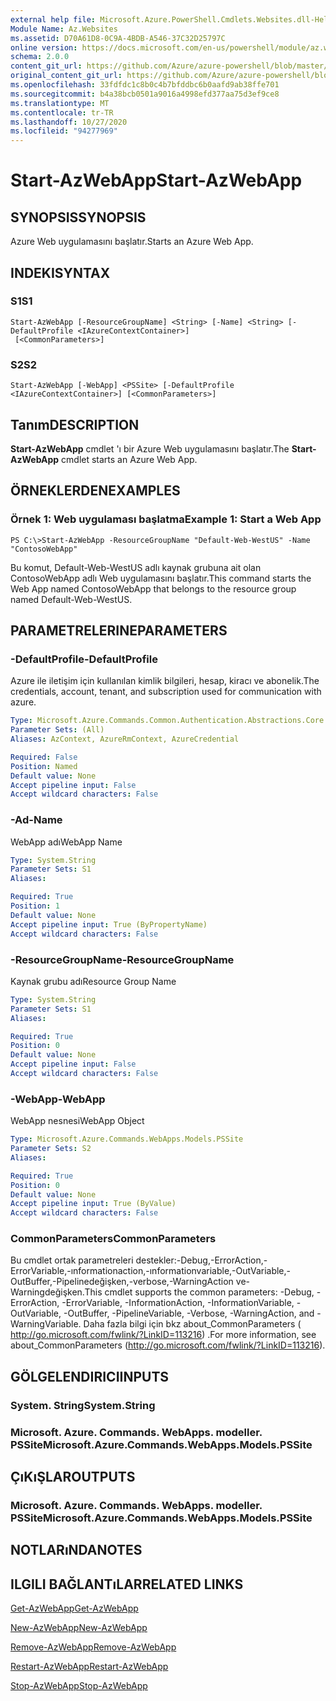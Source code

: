 ```yaml
---
external help file: Microsoft.Azure.PowerShell.Cmdlets.Websites.dll-Help.xml
Module Name: Az.Websites
ms.assetid: D70A61D8-0C9A-4BDB-A546-37C32D25797C
online version: https://docs.microsoft.com/en-us/powershell/module/az.websites/start-azwebapp
schema: 2.0.0
content_git_url: https://github.com/Azure/azure-powershell/blob/master/src/Websites/Websites/help/Start-AzWebApp.md
original_content_git_url: https://github.com/Azure/azure-powershell/blob/master/src/Websites/Websites/help/Start-AzWebApp.md
ms.openlocfilehash: 33fdfdc1c8b0c4b7bfddbc6b0aafd9ab38ffe701
ms.sourcegitcommit: b4a38bcb0501a9016a4998efd377aa75d3ef9ce8
ms.translationtype: MT
ms.contentlocale: tr-TR
ms.lasthandoff: 10/27/2020
ms.locfileid: "94277969"
---
```

# <span data-ttu-id="ea9ca-101">Start-AzWebApp</span><span class="sxs-lookup"><span data-stu-id="ea9ca-101">Start-AzWebApp</span></span>

## <span data-ttu-id="ea9ca-102">SYNOPSIS</span><span class="sxs-lookup"><span data-stu-id="ea9ca-102">SYNOPSIS</span></span>
<span data-ttu-id="ea9ca-103">Azure Web uygulamasını başlatır.</span><span class="sxs-lookup"><span data-stu-id="ea9ca-103">Starts an Azure Web App.</span></span>

## <span data-ttu-id="ea9ca-104">INDEKI</span><span class="sxs-lookup"><span data-stu-id="ea9ca-104">SYNTAX</span></span>

### <span data-ttu-id="ea9ca-105">S1</span><span class="sxs-lookup"><span data-stu-id="ea9ca-105">S1</span></span>
```
Start-AzWebApp [-ResourceGroupName] <String> [-Name] <String> [-DefaultProfile <IAzureContextContainer>]
 [<CommonParameters>]
```

### <span data-ttu-id="ea9ca-106">S2</span><span class="sxs-lookup"><span data-stu-id="ea9ca-106">S2</span></span>
```
Start-AzWebApp [-WebApp] <PSSite> [-DefaultProfile <IAzureContextContainer>] [<CommonParameters>]
```

## <span data-ttu-id="ea9ca-107">Tanım</span><span class="sxs-lookup"><span data-stu-id="ea9ca-107">DESCRIPTION</span></span>
<span data-ttu-id="ea9ca-108">**Start-AzWebApp** cmdlet 'ı bir Azure Web uygulamasını başlatır.</span><span class="sxs-lookup"><span data-stu-id="ea9ca-108">The **Start-AzWebApp** cmdlet starts an Azure Web App.</span></span>

## <span data-ttu-id="ea9ca-109">ÖRNEKLERDEN</span><span class="sxs-lookup"><span data-stu-id="ea9ca-109">EXAMPLES</span></span>

### <span data-ttu-id="ea9ca-110">Örnek 1: Web uygulaması başlatma</span><span class="sxs-lookup"><span data-stu-id="ea9ca-110">Example 1: Start a Web App</span></span>
```
PS C:\>Start-AzWebApp -ResourceGroupName "Default-Web-WestUS" -Name "ContosoWebApp"
```

<span data-ttu-id="ea9ca-111">Bu komut, Default-Web-WestUS adlı kaynak grubuna ait olan ContosoWebApp adlı Web uygulamasını başlatır.</span><span class="sxs-lookup"><span data-stu-id="ea9ca-111">This command starts the Web App named ContosoWebApp that belongs to the resource group named Default-Web-WestUS.</span></span>

## <span data-ttu-id="ea9ca-112">PARAMETRELERINE</span><span class="sxs-lookup"><span data-stu-id="ea9ca-112">PARAMETERS</span></span>

### <span data-ttu-id="ea9ca-113">-DefaultProfile</span><span class="sxs-lookup"><span data-stu-id="ea9ca-113">-DefaultProfile</span></span>
<span data-ttu-id="ea9ca-114">Azure ile iletişim için kullanılan kimlik bilgileri, hesap, kiracı ve abonelik.</span><span class="sxs-lookup"><span data-stu-id="ea9ca-114">The credentials, account, tenant, and subscription used for communication with azure.</span></span>

```yaml
Type: Microsoft.Azure.Commands.Common.Authentication.Abstractions.Core.IAzureContextContainer
Parameter Sets: (All)
Aliases: AzContext, AzureRmContext, AzureCredential

Required: False
Position: Named
Default value: None
Accept pipeline input: False
Accept wildcard characters: False
```

### <span data-ttu-id="ea9ca-115">-Ad</span><span class="sxs-lookup"><span data-stu-id="ea9ca-115">-Name</span></span>
<span data-ttu-id="ea9ca-116">WebApp adı</span><span class="sxs-lookup"><span data-stu-id="ea9ca-116">WebApp Name</span></span>

```yaml
Type: System.String
Parameter Sets: S1
Aliases:

Required: True
Position: 1
Default value: None
Accept pipeline input: True (ByPropertyName)
Accept wildcard characters: False
```

### <span data-ttu-id="ea9ca-117">-ResourceGroupName</span><span class="sxs-lookup"><span data-stu-id="ea9ca-117">-ResourceGroupName</span></span>
<span data-ttu-id="ea9ca-118">Kaynak grubu adı</span><span class="sxs-lookup"><span data-stu-id="ea9ca-118">Resource Group Name</span></span>

```yaml
Type: System.String
Parameter Sets: S1
Aliases:

Required: True
Position: 0
Default value: None
Accept pipeline input: False
Accept wildcard characters: False
```

### <span data-ttu-id="ea9ca-119">-WebApp</span><span class="sxs-lookup"><span data-stu-id="ea9ca-119">-WebApp</span></span>
<span data-ttu-id="ea9ca-120">WebApp nesnesi</span><span class="sxs-lookup"><span data-stu-id="ea9ca-120">WebApp Object</span></span>

```yaml
Type: Microsoft.Azure.Commands.WebApps.Models.PSSite
Parameter Sets: S2
Aliases:

Required: True
Position: 0
Default value: None
Accept pipeline input: True (ByValue)
Accept wildcard characters: False
```

### <span data-ttu-id="ea9ca-121">CommonParameters</span><span class="sxs-lookup"><span data-stu-id="ea9ca-121">CommonParameters</span></span>
<span data-ttu-id="ea9ca-122">Bu cmdlet ortak parametreleri destekler:-Debug,-ErrorAction,-ErrorVariable,-ınformationaction,-ınformationvariable,-OutVariable,-OutBuffer,-Pipelinedeğişken,-verbose,-WarningAction ve-Warningdeğişken.</span><span class="sxs-lookup"><span data-stu-id="ea9ca-122">This cmdlet supports the common parameters: -Debug, -ErrorAction, -ErrorVariable, -InformationAction, -InformationVariable, -OutVariable, -OutBuffer, -PipelineVariable, -Verbose, -WarningAction, and -WarningVariable.</span></span> <span data-ttu-id="ea9ca-123">Daha fazla bilgi için bkz about_CommonParameters ( http://go.microsoft.com/fwlink/?LinkID=113216) .</span><span class="sxs-lookup"><span data-stu-id="ea9ca-123">For more information, see about_CommonParameters (http://go.microsoft.com/fwlink/?LinkID=113216).</span></span>

## <span data-ttu-id="ea9ca-124">GÖLGELENDIRICI</span><span class="sxs-lookup"><span data-stu-id="ea9ca-124">INPUTS</span></span>

### <span data-ttu-id="ea9ca-125">System. String</span><span class="sxs-lookup"><span data-stu-id="ea9ca-125">System.String</span></span>

### <span data-ttu-id="ea9ca-126">Microsoft. Azure. Commands. WebApps. modeller. PSSite</span><span class="sxs-lookup"><span data-stu-id="ea9ca-126">Microsoft.Azure.Commands.WebApps.Models.PSSite</span></span>

## <span data-ttu-id="ea9ca-127">ÇıKıŞLAR</span><span class="sxs-lookup"><span data-stu-id="ea9ca-127">OUTPUTS</span></span>

### <span data-ttu-id="ea9ca-128">Microsoft. Azure. Commands. WebApps. modeller. PSSite</span><span class="sxs-lookup"><span data-stu-id="ea9ca-128">Microsoft.Azure.Commands.WebApps.Models.PSSite</span></span>

## <span data-ttu-id="ea9ca-129">NOTLARıNDA</span><span class="sxs-lookup"><span data-stu-id="ea9ca-129">NOTES</span></span>

## <span data-ttu-id="ea9ca-130">ILGILI BAĞLANTıLAR</span><span class="sxs-lookup"><span data-stu-id="ea9ca-130">RELATED LINKS</span></span>

[<span data-ttu-id="ea9ca-131">Get-AzWebApp</span><span class="sxs-lookup"><span data-stu-id="ea9ca-131">Get-AzWebApp</span></span>](./Get-AzWebApp.md)

[<span data-ttu-id="ea9ca-132">New-AzWebApp</span><span class="sxs-lookup"><span data-stu-id="ea9ca-132">New-AzWebApp</span></span>](./New-AzWebApp.md)

[<span data-ttu-id="ea9ca-133">Remove-AzWebApp</span><span class="sxs-lookup"><span data-stu-id="ea9ca-133">Remove-AzWebApp</span></span>](./Remove-AzWebApp.md)

[<span data-ttu-id="ea9ca-134">Restart-AzWebApp</span><span class="sxs-lookup"><span data-stu-id="ea9ca-134">Restart-AzWebApp</span></span>](./Restart-AzWebApp.md)

[<span data-ttu-id="ea9ca-135">Stop-AzWebApp</span><span class="sxs-lookup"><span data-stu-id="ea9ca-135">Stop-AzWebApp</span></span>](./Stop-AzWebApp.md)


